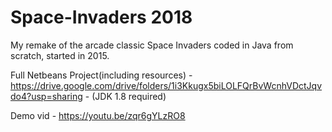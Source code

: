 # Space-Invaders 2018

My remake of the arcade classic Space Invaders coded in Java from scratch, started in 2015.

Full Netbeans Project(including resources) - https://drive.google.com/drive/folders/1i3Kkugx5biLOLFQrBvWcnhVDctJqvdo4?usp=sharing - (JDK 1.8 required)

Demo vid - https://youtu.be/zqr6gYLzRO8
